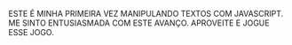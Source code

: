 ESTE É MINHA PRIMEIRA VEZ MANIPULANDO TEXTOS COM JAVASCRIPT.
ME SINTO ENTUSIASMADA COM ESTE AVANÇO.
APROVEITE E JOGUE ESSE JOGO.
